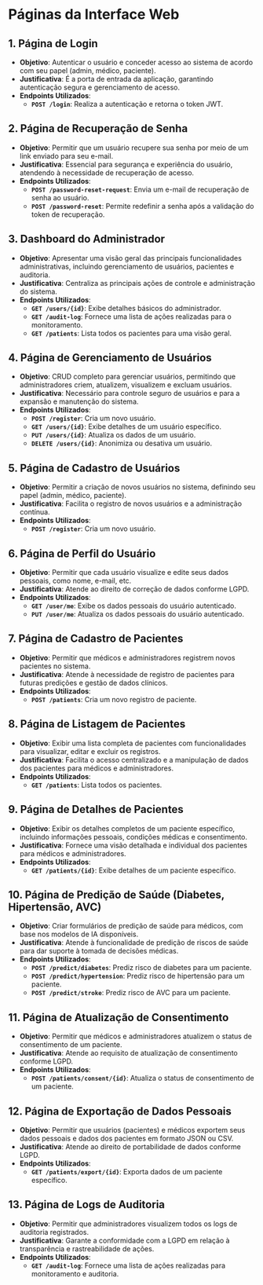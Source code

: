 # Páginas da Interface Web

## 1. **Página de Login**

- **Objetivo**: Autenticar o usuário e conceder acesso ao sistema de acordo com seu papel (admin, médico, paciente).
- **Justificativa**: É a porta de entrada da aplicação, garantindo autenticação segura e gerenciamento de acesso.
- **Endpoints Utilizados**:
  - **`POST /login`**: Realiza a autenticação e retorna o token JWT.

## 2. **Página de Recuperação de Senha**

- **Objetivo**: Permitir que um usuário recupere sua senha por meio de um link enviado para seu e-mail.
- **Justificativa**: Essencial para segurança e experiência do usuário, atendendo à necessidade de recuperação de acesso.
- **Endpoints Utilizados**:
  - **`POST /password-reset-request`**: Envia um e-mail de recuperação de senha ao usuário.
  - **`POST /password-reset`**: Permite redefinir a senha após a validação do token de recuperação.

## 3. **Dashboard do Administrador**

- **Objetivo**: Apresentar uma visão geral das principais funcionalidades administrativas, incluindo gerenciamento de usuários, pacientes e auditoria.
- **Justificativa**: Centraliza as principais ações de controle e administração do sistema.
- **Endpoints Utilizados**:
  - **`GET /users/{id}`**: Exibe detalhes básicos do administrador.
  - **`GET /audit-log`**: Fornece uma lista de ações realizadas para o monitoramento.
  - **`GET /patients`**: Lista todos os pacientes para uma visão geral.

## 4. **Página de Gerenciamento de Usuários**

- **Objetivo**: CRUD completo para gerenciar usuários, permitindo que administradores criem, atualizem, visualizem e excluam usuários.
- **Justificativa**: Necessário para controle seguro de usuários e para a expansão e manutenção do sistema.
- **Endpoints Utilizados**:
  - **`POST /register`**: Cria um novo usuário.
  - **`GET /users/{id}`**: Exibe detalhes de um usuário específico.
  - **`PUT /users/{id}`**: Atualiza os dados de um usuário.
  - **`DELETE /users/{id}`**: Anonimiza ou desativa um usuário.

## 5. **Página de Cadastro de Usuários**

- **Objetivo**: Permitir a criação de novos usuários no sistema, definindo seu papel (admin, médico, paciente).
- **Justificativa**: Facilita o registro de novos usuários e a administração contínua.
- **Endpoints Utilizados**:
  - **`POST /register`**: Cria um novo usuário.

## 6. **Página de Perfil do Usuário**

- **Objetivo**: Permitir que cada usuário visualize e edite seus dados pessoais, como nome, e-mail, etc.
- **Justificativa**: Atende ao direito de correção de dados conforme LGPD.
- **Endpoints Utilizados**:
  - **`GET /user/me`**: Exibe os dados pessoais do usuário autenticado.
  - **`PUT /user/me`**: Atualiza os dados pessoais do usuário autenticado.

## 7. **Página de Cadastro de Pacientes**

- **Objetivo**: Permitir que médicos e administradores registrem novos pacientes no sistema.
- **Justificativa**: Atende à necessidade de registro de pacientes para futuras predições e gestão de dados clínicos.
- **Endpoints Utilizados**:
  - **`POST /patients`**: Cria um novo registro de paciente.

## 8. **Página de Listagem de Pacientes**

- **Objetivo**: Exibir uma lista completa de pacientes com funcionalidades para visualizar, editar e excluir os registros.
- **Justificativa**: Facilita o acesso centralizado e a manipulação de dados dos pacientes para médicos e administradores.
- **Endpoints Utilizados**:
  - **`GET /patients`**: Lista todos os pacientes.

## 9. **Página de Detalhes de Pacientes**

- **Objetivo**: Exibir os detalhes completos de um paciente específico, incluindo informações pessoais, condições médicas e consentimento.
- **Justificativa**: Fornece uma visão detalhada e individual dos pacientes para médicos e administradores.
- **Endpoints Utilizados**:
  - **`GET /patients/{id}`**: Exibe detalhes de um paciente específico.

## 10. **Página de Predição de Saúde (Diabetes, Hipertensão, AVC)**

- **Objetivo**: Criar formulários de predição de saúde para médicos, com base nos modelos de IA disponíveis.
- **Justificativa**: Atende à funcionalidade de predição de riscos de saúde para dar suporte à tomada de decisões médicas.
- **Endpoints Utilizados**:
  - **`POST /predict/diabetes`**: Prediz risco de diabetes para um paciente.
  - **`POST /predict/hypertension`**: Prediz risco de hipertensão para um paciente.
  - **`POST /predict/stroke`**: Prediz risco de AVC para um paciente.

## 11. **Página de Atualização de Consentimento**

- **Objetivo**: Permitir que médicos e administradores atualizem o status de consentimento de um paciente.
- **Justificativa**: Atende ao requisito de atualização de consentimento conforme LGPD.
- **Endpoints Utilizados**:
  - **`POST /patients/consent/{id}`**: Atualiza o status de consentimento de um paciente.

## 12. **Página de Exportação de Dados Pessoais**

- **Objetivo**: Permitir que usuários (pacientes) e médicos exportem seus dados pessoais e dados dos pacientes em formato JSON ou CSV.
- **Justificativa**: Atende ao direito de portabilidade de dados conforme LGPD.
- **Endpoints Utilizados**:
  - **`GET /patients/export/{id}`**: Exporta dados de um paciente específico.

## 13. **Página de Logs de Auditoria**

- **Objetivo**: Permitir que administradores visualizem todos os logs de auditoria registrados.
- **Justificativa**: Garante a conformidade com a LGPD em relação à transparência e rastreabilidade de ações.
- **Endpoints Utilizados**:
  - **`GET /audit-log`**: Fornece uma lista de ações realizadas para monitoramento e auditoria.